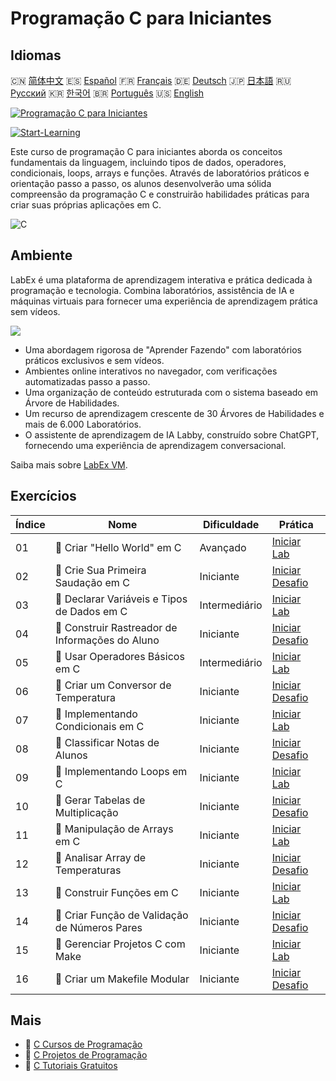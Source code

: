 # Programação C para Iniciantes

## Idiomas

🇨🇳 [简体中文](README_zh.md) 🇪🇸 [Español](README_es.md) 🇫🇷 [Français](README_fr.md) 🇩🇪 [Deutsch](README_de.md) 🇯🇵 [日本語](README_ja.md) 🇷🇺 [Русский](README_ru.md) 🇰🇷 [한국어](README_ko.md) 🇧🇷 [Português](README_pt.md) 🇺🇸 [English](README.md) 

[![Programação C para Iniciantes](https://cover-creator.labex.io/c-programming-for-beginners.png?lang=pt)](https://labex.io/pt/courses/c-programming-for-beginners)

[![Start-Learning](https://img.shields.io/badge/Start-Learning-whitesmoke?style=for-the-badge)](https://labex.io/pt/courses/c-programming-for-beginners)

Este curso de programação C para iniciantes aborda os conceitos fundamentais da linguagem, incluindo tipos de dados, operadores, condicionais, loops, arrays e funções. Através de laboratórios práticos e orientação passo a passo, os alunos desenvolverão uma sólida compreensão da programação C e construirão habilidades práticas para criar suas próprias aplicações em C.

![C](https://img.shields.io/badge/C-whitesmoke?style=for-the-badge&logo=c)


## Ambiente

LabEx é uma plataforma de aprendizagem interativa e prática dedicada à programação e tecnologia. Combina laboratórios, assistência de IA e máquinas virtuais para fornecer uma experiência de aprendizagem prática sem vídeos.

![](https://tutorial-screenshot.getvm.io/images/vm-1725247253.png)

- Uma abordagem rigorosa de "Aprender Fazendo" com laboratórios práticos exclusivos e sem vídeos.
- Ambientes online interativos no navegador, com verificações automatizadas passo a passo.
- Uma organização de conteúdo estruturada com o sistema baseado em Árvore de Habilidades.
- Um recurso de aprendizagem crescente de 30 Árvores de Habilidades e mais de 6.000 Laboratórios.
- O assistente de aprendizagem de IA Labby, construído sobre ChatGPT, fornecendo uma experiência de aprendizagem conversacional.

Saiba mais sobre [LabEx VM](https://support.labex.io/using-labex/virtual-machine).

## Exercícios

|   Índice | Nome                                            | Dificuldade   | Prática                                                                                                                    |
|----------|-------------------------------------------------|---------------|----------------------------------------------------------------------------------------------------------------------------|
|       01 | 📖 Criar "Hello World" em C                     | Avançado      | <a target='_blank' href='https://labex.io/pt/tutorials/c-create-hello-world-in-c-438286'>Iniciar Lab</a>                   |
|       02 | 🎯 Crie Sua Primeira Saudação em C              | Iniciante     | <a target='_blank' href='https://labex.io/pt/tutorials/c-craft-your-first-c-greeting-438337'>Iniciar Desafio</a>           |
|       03 | 📖 Declarar Variáveis e Tipos de Dados em C     | Intermediário | <a target='_blank' href='https://labex.io/pt/tutorials/c-declare-variables-and-data-types-in-c-438287'>Iniciar Lab</a>     |
|       04 | 🎯 Construir Rastreador de Informações do Aluno | Iniciante     | <a target='_blank' href='https://labex.io/pt/tutorials/c-build-student-information-tracker-438353'>Iniciar Desafio</a>     |
|       05 | 📖 Usar Operadores Básicos em C                 | Intermediário | <a target='_blank' href='https://labex.io/pt/tutorials/c-use-basic-operators-in-c-438288'>Iniciar Lab</a>                  |
|       06 | 🎯 Criar um Conversor de Temperatura            | Iniciante     | <a target='_blank' href='https://labex.io/pt/tutorials/c-create-a-temperature-converter-438383'>Iniciar Desafio</a>        |
|       07 | 📖 Implementando Condicionais em C              | Iniciante     | <a target='_blank' href='https://labex.io/pt/tutorials/c-implement-conditionals-in-c-438331'>Iniciar Lab</a>               |
|       08 | 🎯 Classificar Notas de Alunos                  | Iniciante     | <a target='_blank' href='https://labex.io/pt/tutorials/c-classify-student-grades-438387'>Iniciar Desafio</a>               |
|       09 | 📖 Implementando Loops em C                     | Iniciante     | <a target='_blank' href='https://labex.io/pt/tutorials/c-implement-loops-in-c-438332'>Iniciar Lab</a>                      |
|       10 | 🎯 Gerar Tabelas de Multiplicação               | Iniciante     | <a target='_blank' href='https://labex.io/pt/tutorials/c-generate-multiplication-tables-438391'>Iniciar Desafio</a>        |
|       11 | 📖 Manipulação de Arrays em C                   | Iniciante     | <a target='_blank' href='https://labex.io/pt/tutorials/c-handle-arrays-in-c-438330'>Iniciar Lab</a>                        |
|       12 | 🎯 Analisar Array de Temperaturas               | Iniciante     | <a target='_blank' href='https://labex.io/pt/tutorials/c-analyze-temperature-array-438390'>Iniciar Desafio</a>             |
|       13 | 📖 Construir Funções em C                       | Iniciante     | <a target='_blank' href='https://labex.io/pt/tutorials/c-build-functions-in-c-438329'>Iniciar Lab</a>                      |
|       14 | 🎯 Criar Função de Validação de Números Pares   | Iniciante     | <a target='_blank' href='https://labex.io/pt/tutorials/c-create-even-number-validator-function-438393'>Iniciar Desafio</a> |
|       15 | 📖 Gerenciar Projetos C com Make                | Iniciante     | <a target='_blank' href='https://labex.io/pt/tutorials/c-manage-projects-with-make-in-c-438333'>Iniciar Lab</a>            |
|       16 | 🎯 Criar um Makefile Modular                    | Iniciante     | <a target='_blank' href='https://labex.io/pt/tutorials/c-create-a-modular-makefile-438425'>Iniciar Desafio</a>             |

## Mais

- 🔗 [C Cursos de Programação](https://github.com/labex-labs/awesome-programming-courses)
- 🔗 [C Projetos de Programação](https://github.com/labex-labs/awesome-programming-projects)
- 🔗 [C Tutoriais Gratuitos](https://github.com/labex-labs/c-free-tutorials)

